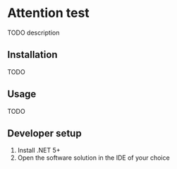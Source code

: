 ﻿# Attention test
TODO description

## Installation
TODO
## Usage
TODO
## Developer setup
1. Install .NET 5+
2. Open the software solution in the IDE of your choice